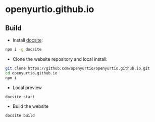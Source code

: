 # openyurtio.github.io
## Build

- Install [docsite](https://github.com/txd-team/docsite): 

```bash
npm i -g docsite
```

- Clone the website repository and local install:

```bash
git clone https://github.com/openyurtio/openyurtio.github.io.git
cd openyurtio.github.io
npm i
```

- Local preview

```bash
docsite start
```

- Build the website

```bash
docsite build
```

